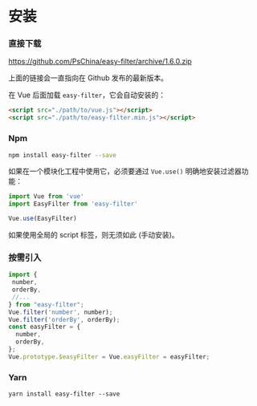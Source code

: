 <script>
    import '@style/style.scss';
    export default {}
</script>

# 安装

### 直接下载

<a href="https://github.com/PsChina/easy-filter/archive/1.6.0.zip">https://github.com/PsChina/easy-filter/archive/1.6.0.zip</a>

上面的链接会一直指向在 Github 发布的最新版本。

在 Vue 后面加载 `easy-filter`，它会自动安装的：

```html
<script src="./path/to/vue.js"></script>
<script src="./path/to/easy-filter.min.js"></script>
```

### Npm

```bash
npm install easy-filter --save
```

如果在一个模块化工程中使用它，必须要通过 `Vue.use()` 明确地安装过滤器功能：

```js
import Vue from 'vue'
import EasyFilter from 'easy-filter'

Vue.use(EasyFilter)
```

如果使用全局的 script 标签，则无须如此 (手动安装)。


### 按需引入

```js
import {
 number,
 orderBy,
 //...
} from "easy-filter";
Vue.filter('number', number);
Vue.filter('orderBy', orderBy);
const easyFilter = {
  number,
  orderBy,
};
Vue.prototype.$easyFilter = Vue.easyFilter = easyFilter;
```

### Yarn
```
yarn install easy-filter --save
```